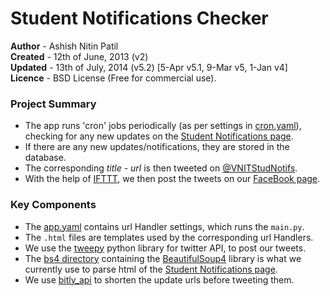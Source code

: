 Student Notifications Checker
=============================

**Author**  - Ashish Nitin Patil  
**Created** - 12th of June, 2013 (v2)  
**Updated** - 13th of July, 2014 (v5.2) [5-Apr v5.1, 9-Mar v5, 1-Jan v4]  
**Licence** - BSD License (Free for commercial use).


### Project Summary

- The app runs 'cron' jobs periodically (as per settings in [cron.yaml](/cron.yaml)), checking for any new updates on the [Student Notifications page](http://vnit.ac.in/index.php?option=com_content&view=article&id=612&Itemid=214).
- If there are any new updates/notifications, they are stored in the database.
- The corresponding *title - url* is then tweeted on [@VNITStudNotifs](http://www.twitter.com/VNITStudNotifs).
- With the help of [IFTTT](http://www.ifttt.com), we then post the tweets on our [FaceBook page](http://www.facebook.com/vnitstudnotifs).


### Key Components

- The [app.yaml](/app.yaml) contains url Handler settings, which runs the `main.py`.
- The `.html` files are templates used by the corresponding url Handlers.
- We use the [tweepy](https://github.com/tweepy/tweepy) python library for twitter API, to post our tweets.
- The [bs4 directory](https://github.com/ashishnitinpatil/vnitstudnotifs/tree/master/bs4) containing the [BeautifulSoup4](http://www.crummy.com/software/BeautifulSoup/) library is what we currently use to parse html of the [Student Notifications page](http://vnit.ac.in/index.php?option=com_content&view=article&id=612&Itemid=214).
- We use [bitly_api](https://github.com/bitly/bitly-api-python/) to shorten the update urls before tweeting them.
